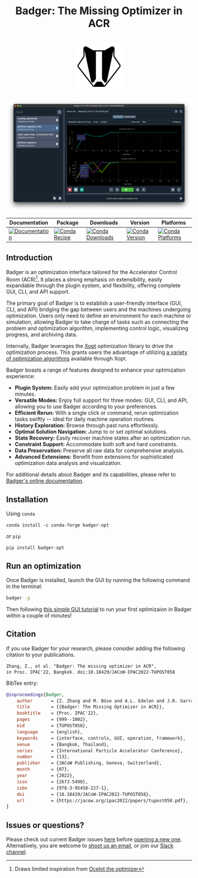 <div align="center">
  <h1 align="center">
    Badger: The Missing Optimizer in ACR
    <br />
    <br />
    <a href="https://slac-ml.github.io/Badger">
      <img src="pics/badger.png" alt="Badger" height=128>
    </a>
  </h1>
</div>

![Badger main GUI](pics/main.png)

<div align="center">

| Documentation | Package | Downloads | Version | Platforms |
| --- | --- | --- | --- | --- |
| [![Documentation](https://img.shields.io/badge/Badger-documentation-blue.svg)](https://slac-ml.github.io/Badger/) | [![Conda Recipe](https://img.shields.io/badge/recipe-badger-opt.svg)](https://anaconda.org/conda-forge/badger-opt) | [![Conda Downloads](https://img.shields.io/conda/dn/conda-forge/badger-opt.svg)](https://anaconda.org/conda-forge/badger-opt) | [![Conda Version](https://img.shields.io/conda/vn/conda-forge/badger-opt.svg)](https://anaconda.org/conda-forge/badger-opt) | [![Conda Platforms](https://img.shields.io/conda/pn/conda-forge/badger-opt.svg)](https://anaconda.org/conda-forge/badger-opt) |

</div>

## Introduction

Badger is an optimization interface tailored for the Accelerator Control Room (ACR)[^1]. It places a strong emphasis on extensibility, easily expandable through the plugin system, and flexibility, offering complete GUI, CLI, and API support.

The primary goal of Badger is to establish a user-friendly interface (GUI, CLI, and API) bridging the gap between users and the machines undergoing optimization. Users only need to define an environment for each machine or simulation, allowing Badger to take charge of tasks such as connecting the problem and optimization algorithm, implementing control logic, visualizing progress, and archiving data.

Internally, Badger leverages the [Xopt](https://github.com/ChristopherMayes/Xopt/tree/main) optimization library to drive the optimization process. This grants users the advantage of utilizing [a variety of optimization algorithms](https://christophermayes.github.io/Xopt/index.html) available through Xopt.

Badger boasts a range of features designed to enhance your optimization experience:

- **Plugin System:** Easily add your optimization problem in just a few minutes.
- **Versatile Modes:** Enjoy full support for three modes: GUI, CLI, and API, allowing you to use Badger according to your preferences.
- **Efficient Rerun:** With a single click or command, rerun optimization tasks swiftly -- ideal for daily machine operation routines.
- **History Exploration:** Browse through past runs effortlessly.
- **Optimal Solution Navigation:** Jump to or set optimal solutions.
- **State Recovery:** Easily recover machine states after an optimization run.
- **Constraint Support:** Accommodate both soft and hard constraints.
- **Data Preservation:** Preserve all raw data for comprehensive analysis.
- **Advanced Extensions:** Benefit from extensions for sophisticated optimization data analysis and visualization.

For additional details about Badger and its capabilities, please refer to [Badger's online documentation](https://slac-ml.github.io/Badger/).

## Installation

Using `conda`

```shell
conda install -c conda-forge badger-opt
```

or `pip`

```shell
pip install badger-opt
```

## Run an optimization

Once Badger is installed, launch the GUI by running the following command in the terminal:

```bash
badger -g
```

Then following [this simple GUI tutorial](https://slac-ml.github.io/Badger/docs/next/getting-started/tutorial_0) to run your first optimizaion in Badger within a couple of minutes!

## Citation

If you use Badger for your research, please consider adding the following citation to your publications.

```
Zhang, Z., et al. "Badger: The missing optimizer in ACR",
in Proc. IPAC'22, Bangkok. doi:10.18429/JACoW-IPAC2022-TUPOST058
```

BibTex entry:
```bibtex
@inproceedings{Badger,
    author       = {Z. Zhang and M. Böse and A.L. Edelen and J.R. Garrahan and Y. Hidaka and C.E. Mayes and S.A. Miskovich and D.F. Ratner and R.J. Roussel and J. Shtalenkova and S. Tomin and G.M. Wang},
    title        = {{Badger: The Missing Optimizer in ACR}},
    booktitle    = {Proc. IPAC'22},
    pages        = {999--1002},
    eid          = {TUPOST058},
    language     = {english},
    keywords     = {interface, controls, GUI, operation, framework},
    venue        = {Bangkok, Thailand},
    series       = {International Particle Accelerator Conference},
    number       = {13},
    publisher    = {JACoW Publishing, Geneva, Switzerland},
    month        = {07},
    year         = {2022},
    issn         = {2673-5490},
    isbn         = {978-3-95450-227-1},
    doi          = {10.18429/JACoW-IPAC2022-TUPOST058},
    url          = {https://jacow.org/ipac2022/papers/tupost058.pdf},
}
```

## Issues or questions?

Please check out current Badger issues [here](https://github.com/slaclab/Badger/issues) before [opening a new one](https://github.com/slaclab/Badger/issues/new/). Alternatively, you are welcome to [shoot us an email](mailto:zhezhang@slac.stanford.edu), or join our [Slack channel](https://join.slack.com/share/enQtNjI3NjY0NDk0MzUxMC0zNThjYTdmNmZlOTA3MzM2NjFjZTVmNDY5MDk4NmQ2NmQxMjE1NjBjN2VhNzYxNjBjYjgxYzMwY2ExZTIxYzkw).

[^1]: Draws limited inspiration from [Ocelot the optimizer](https://github.com/ocelot-collab/optimizer)
